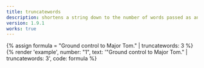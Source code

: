 ```yaml
---
title: truncatewords
description: shortens a string down to the number of words passed as an argument. If the specified number of words is less than the number of words in the string, an ellipsis (…) is appended to the string.
version: 1.9.1
works: true
---
```

{% assign formula = "Ground control to Major Tom." | truncatewords: 3 %}
{% render 'example', number: "1", text: '"Ground control to Major Tom." | truncatewords: 3', code: formula %}